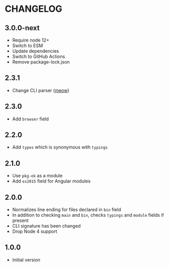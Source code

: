 # CHANGELOG

## 3.0.0-next

- Require node 12+
- Switch to ESM
- Update dependencies
- Switch to GitHub Actions
- Remove package-lock.json

## 2.3.1

- Change CLI parser ([meow](https://github.com/sindresorhus/meow))

## 2.3.0

- Add `browser` field

## 2.2.0

- Add `types` which is synonymous with `typings`

## 2.1.0

- Use `pkg-ok` as a module
- Add `es2015` field for Angular modules

## 2.0.0

- Normalizes line ending for files declared in `bin` field
- In addition to checking `main` and `bin`, checks `typings` and `module` fields if present
- CLI signature has been changed
- Drop Node 4 support

## 1.0.0

- Initial version
